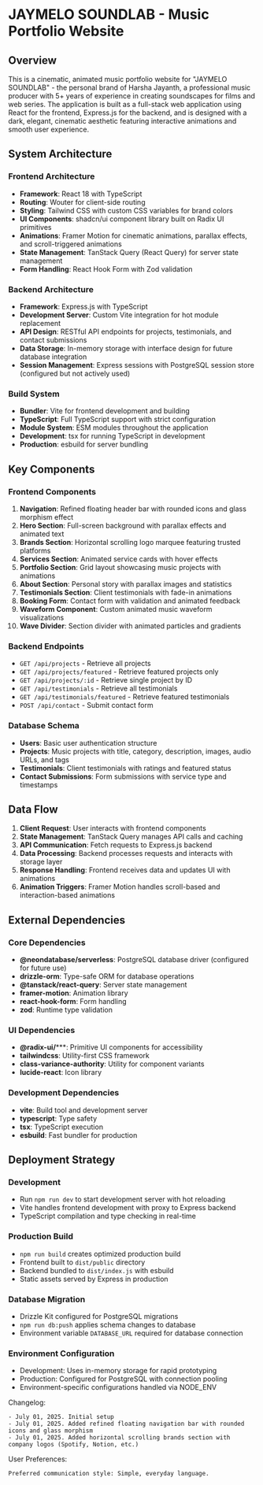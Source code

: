 # JAYMELO SOUNDLAB - Music Portfolio Website

## Overview

This is a cinematic, animated music portfolio website for "JAYMELO SOUNDLAB" - the personal brand of Harsha Jayanth, a professional music producer with 5+ years of experience in creating soundscapes for films and web series. The application is built as a full-stack web application using React for the frontend, Express.js for the backend, and is designed with a dark, elegant, cinematic aesthetic featuring interactive animations and smooth user experience.

## System Architecture

### Frontend Architecture
- **Framework**: React 18 with TypeScript
- **Routing**: Wouter for client-side routing
- **Styling**: Tailwind CSS with custom CSS variables for brand colors
- **UI Components**: shadcn/ui component library built on Radix UI primitives
- **Animations**: Framer Motion for cinematic animations, parallax effects, and scroll-triggered animations
- **State Management**: TanStack Query (React Query) for server state management
- **Form Handling**: React Hook Form with Zod validation

### Backend Architecture
- **Framework**: Express.js with TypeScript
- **Development Server**: Custom Vite integration for hot module replacement
- **API Design**: RESTful API endpoints for projects, testimonials, and contact submissions
- **Data Storage**: In-memory storage with interface design for future database integration
- **Session Management**: Express sessions with PostgreSQL session store (configured but not actively used)

### Build System
- **Bundler**: Vite for frontend development and building
- **TypeScript**: Full TypeScript support with strict configuration
- **Module System**: ESM modules throughout the application
- **Development**: tsx for running TypeScript in development
- **Production**: esbuild for server bundling

## Key Components

### Frontend Components
1. **Navigation**: Refined floating header bar with rounded icons and glass morphism effect
2. **Hero Section**: Full-screen background with parallax effects and animated text
3. **Brands Section**: Horizontal scrolling logo marquee featuring trusted platforms
4. **Services Section**: Animated service cards with hover effects
5. **Portfolio Section**: Grid layout showcasing music projects with animations
6. **About Section**: Personal story with parallax images and statistics
7. **Testimonials Section**: Client testimonials with fade-in animations
8. **Booking Form**: Contact form with validation and animated feedback
9. **Waveform Component**: Custom animated music waveform visualizations
10. **Wave Divider**: Section divider with animated particles and gradients

### Backend Endpoints
- `GET /api/projects` - Retrieve all projects
- `GET /api/projects/featured` - Retrieve featured projects only
- `GET /api/projects/:id` - Retrieve single project by ID
- `GET /api/testimonials` - Retrieve all testimonials
- `GET /api/testimonials/featured` - Retrieve featured testimonials
- `POST /api/contact` - Submit contact form

### Database Schema
- **Users**: Basic user authentication structure
- **Projects**: Music projects with title, category, description, images, audio URLs, and tags
- **Testimonials**: Client testimonials with ratings and featured status
- **Contact Submissions**: Form submissions with service type and timestamps

## Data Flow

1. **Client Request**: User interacts with frontend components
2. **State Management**: TanStack Query manages API calls and caching
3. **API Communication**: Fetch requests to Express.js backend
4. **Data Processing**: Backend processes requests and interacts with storage layer
5. **Response Handling**: Frontend receives data and updates UI with animations
6. **Animation Triggers**: Framer Motion handles scroll-based and interaction-based animations

## External Dependencies

### Core Dependencies
- **@neondatabase/serverless**: PostgreSQL database driver (configured for future use)
- **drizzle-orm**: Type-safe ORM for database operations
- **@tanstack/react-query**: Server state management
- **framer-motion**: Animation library
- **react-hook-form**: Form handling
- **zod**: Runtime type validation

### UI Dependencies
- **@radix-ui/*****: Primitive UI components for accessibility
- **tailwindcss**: Utility-first CSS framework
- **class-variance-authority**: Utility for component variants
- **lucide-react**: Icon library

### Development Dependencies
- **vite**: Build tool and development server
- **typescript**: Type safety
- **tsx**: TypeScript execution
- **esbuild**: Fast bundler for production

## Deployment Strategy

### Development
- Run `npm run dev` to start development server with hot reloading
- Vite handles frontend development with proxy to Express backend
- TypeScript compilation and type checking in real-time

### Production Build
- `npm run build` creates optimized production build
- Frontend built to `dist/public` directory
- Backend bundled to `dist/index.js` with esbuild
- Static assets served by Express in production

### Database Migration
- Drizzle Kit configured for PostgreSQL migrations
- `npm run db:push` applies schema changes to database
- Environment variable `DATABASE_URL` required for database connection

### Environment Configuration
- Development: Uses in-memory storage for rapid prototyping
- Production: Configured for PostgreSQL with connection pooling
- Environment-specific configurations handled via NODE_ENV

Changelog:
```
- July 01, 2025. Initial setup
- July 01, 2025. Added refined floating navigation bar with rounded icons and glass morphism
- July 01, 2025. Added horizontal scrolling brands section with company logos (Spotify, Notion, etc.)
```

User Preferences:
```
Preferred communication style: Simple, everyday language.
```